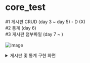 # core_test

#1 게시판 CRUD (day 3 ~ day 5) - D (X) <br/> 
#2 통계 (day 6)<br/>
#3 게시판 첨부파일 (day 7 ~ )<br/>
<br/> 
![image](https://user-images.githubusercontent.com/103974960/220026560-ef2247a0-41bd-4e4b-b1a6-d8c47116b4d8.png)
<br/> 

<details>
<summary>게시판 및 통계 구현 화면</summary>
    <summary>검색</summary>
    ![image](https://user-images.githubusercontent.com/103974960/220027126-b1aaddfb-32a0-463d-8d88-40ba2ace2e95.png)
     <summary>상세조회</summary>
     ![image](https://user-images.githubusercontent.com/103974960/220027647-3b1ed983-caa6-4c67-a178-a60b5a7aba30.png)
     <summary>등록</summary>
     ![image](https://user-images.githubusercontent.com/103974960/220027865-0e9458df-ed52-42ab-a9d5-e70603f473c6.png)
     <summary>일별통계</summary>
      ![image](https://user-images.githubusercontent.com/103974960/220028241-68d15f09-c960-4009-981b-78c3f7f5f397.png)
     <summary>월통계</summary>
      ![image](https://user-images.githubusercontent.com/103974960/220028418-0b5df949-6b3a-4137-923d-0e5bf461bfae.png)
</details>
